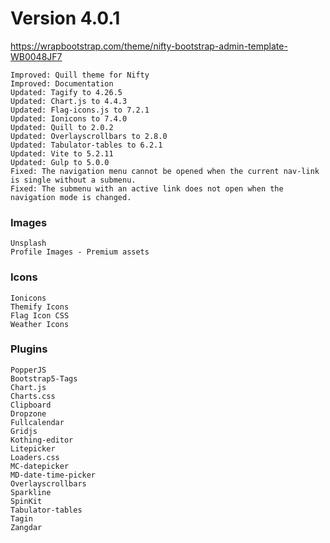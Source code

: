 # Version 4.0.1
https://wrapbootstrap.com/theme/nifty-bootstrap-admin-template-WB0048JF7
```
Improved: Quill theme for Nifty
Improved: Documentation
Updated: Tagify to 4.26.5
Updated: Chart.js to 4.4.3
Updated: Flag-icons.js to 7.2.1
Updated: Ionicons to 7.4.0
Updated: Quill to 2.0.2
Updated: Overlayscrollbars to 2.8.0
Updated: Tabulator-tables to 6.2.1
Updated: Vite to 5.2.11
Updated: Gulp to 5.0.0
Fixed: The navigation menu cannot be opened when the current nav-link is single without a submenu.
Fixed: The submenu with an active link does not open when the navigation mode is changed.
```

### Images

```
Unsplash
Profile Images - Premium assets
```

### Icons
```
Ionicons
Themify Icons
Flag Icon CSS
Weather Icons
```

### Plugins

```
PopperJS
Bootstrap5-Tags
Chart.js
Charts.css
Clipboard
Dropzone
Fullcalendar
Gridjs
Kothing-editor
Litepicker
Loaders.css
MC-datepicker
MD-date-time-picker
Overlayscrollbars
Sparkline
SpinKit
Tabulator-tables
Tagin
Zangdar
```